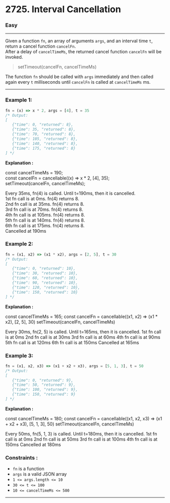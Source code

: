 # 2725. Interval Cancellation

### Easy

---

Given a function `fn`, an array of arguments `args`, and an interval time `t`, return a cancel function `cancelFn`.  
After a delay of `cancelTimeMs`, the returned cancel function `cancelFn` will be invoked.

> setTimeout(cancelFn, cancelTimeMs)

The function `fn` should be called with `args` immediately and then called again every `t` milliseconds until `cancelFn` is called at `cancelTimeMs` ms.

---

### Example 1:

```javascript
fn = (x) => x * 2, args = [4], t = 35
/* Output: 
[
   {"time": 0, "returned": 8},
   {"time": 35, "returned": 8},
   {"time": 70, "returned": 8},
   {"time": 105, "returned": 8},
   {"time": 140, "returned": 8},
   {"time": 175, "returned": 8}
] */
```

**Explanation :**

const cancelTimeMs = 190;  
const cancelFn = cancellable((x) => x * 2, [4], 35);  
setTimeout(cancelFn, cancelTimeMs);  

Every 35ms, fn(4) is called. Until t=190ms, then it is cancelled.  
1st fn call is at 0ms. fn(4) returns 8.  
2nd fn call is at 35ms. fn(4) returns 8.  
3rd fn call is at 70ms. fn(4) returns 8.  
4th fn call is at 105ms. fn(4) returns 8.  
5th fn call is at 140ms. fn(4) returns 8.  
6th fn call is at 175ms. fn(4) returns 8.  
Cancelled at 190ms

### Example 2:

```javascript
fn = (x1, x2) => (x1 * x2), args = [2, 5], t = 30
/* Output: 
[
   {"time": 0, "returned": 10},
   {"time": 30, "returned": 10},
   {"time": 60, "returned": 10},
   {"time": 90, "returned": 10},
   {"time": 120, "returned": 10},
   {"time": 150, "returned": 10}
] */
```

**Explanation :**

const cancelTimeMs = 165; 
const cancelFn = cancellable((x1, x2) => (x1 * x2), [2, 5], 30) 
setTimeout(cancelFn, cancelTimeMs)

Every 30ms, fn(2, 5) is called. Until t=165ms, then it is cancelled.
1st fn call is at 0ms 
2nd fn call is at 30ms 
3rd fn call is at 60ms 
4th fn call is at 90ms 
5th fn call is at 120ms 
6th fn call is at 150ms
Cancelled at 165ms

### Example 3:

```javascript
fn = (x1, x2, x3) => (x1 + x2 + x3), args = [5, 1, 3], t = 50
/* Output: 
[
   {"time": 0, "returned": 9},
   {"time": 50, "returned": 9},
   {"time": 100, "returned": 9},
   {"time": 150, "returned": 9}
] */
```

**Explanation :**

const cancelTimeMs = 180;
const cancelFn = cancellable((x1, x2, x3) => (x1 + x2 + x3), [5, 1, 3], 50)
setTimeout(cancelFn, cancelTimeMs)

Every 50ms, fn(5, 1, 3) is called. Until t=180ms, then it is cancelled. 
1st fn call is at 0ms
2nd fn call is at 50ms
3rd fn call is at 100ms
4th fn call is at 150ms
Cancelled at 180ms

### Constraints :

- `fn` is a function
- `args` is a valid JSON array
- `1 <= args.length <= 10`
- `30 <= t <= 100`
- `10 <= cancelTimeMs <= 500`

---